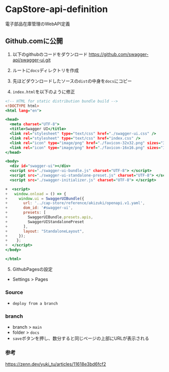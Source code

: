 # CapStore-api-definition

 電子部品在庫管理のWebAPI定義

## Github.comに公開

1. 以下のgithubのコードをダウンロード
    <https://github.com/swagger-api/swagger-ui.git>

2. ルートに`docs`ディレクトリを作成

3. 先ほどダウンロードしたソースの`dist`の中身を`docs`にコピー

4. `index.html`を以下のように修正

```html:index.html
<!-- HTML for static distribution bundle build -->
<!DOCTYPE html>
<html lang="en">

<head>
  <meta charset="UTF-8">
  <title>Swagger UI</title>
  <link rel="stylesheet" type="text/css" href="./swagger-ui.css" />
  <link rel="stylesheet" type="text/css" href="index.css" />
  <link rel="icon" type="image/png" href="./favicon-32x32.png" sizes="32x32" />
  <link rel="icon" type="image/png" href="./favicon-16x16.png" sizes="16x16" />
</head>

<body>
  <div id="swagger-ui"></div>
  <script src="./swagger-ui-bundle.js" charset="UTF-8"> </script>
  <script src="./swagger-ui-standalone-preset.js" charset="UTF-8"> </script>
  <script src="./swagger-initializer.js" charset="UTF-8"> </script>

+  <script>
+   window.onload = () => {
+     window.ui = SwaggerUIBundle({
+       url: '../cap-store/reference/akizuki/openapi.v1.yaml',
+       dom_id: '#swagger-ui',
+       presets: [
+         SwaggerUIBundle.presets.apis,
+         SwaggerUIStandalonePreset
+       ],
+       layout: "StandaloneLayout",
+     });
+    };
+  </script>
</body>

</html>
```

5. GithubPagesの設定

- Settings > Pages

### Source

- `deploy from a branch`

### branch

- branch > `main`
- folder > `docs`
- `save`ボタンを押し、数分すると同じページの上部にURLが表示される

### 参考

<https://zenn.dev/yuki_tu/articles/11618e3bd6fcf2>
